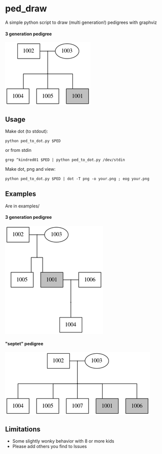 # ped_draw
A simple python script to draw (multi generation!) pedigrees with graphviz

#### 3 generation pedigree
![quintet.png](examples/images/quintet.png "quintet.png")

## Usage
Make dot (to stdout):
```
python ped_to_dot.py $PED
```
or from stdin

```
grep ^kindred01 $PED | python ped_to_dot.py /dev/stdin
```

Make dot, png and view:
```
python ped_to_dot.py $PED | dot -T png -o your.png ; eog your.png
```

## Examples
Are in examples/

#### 3 generation pedigree
![3gen.png](examples/images/3gen.png "3gen.png")

#### "septet" pedigree
![septet.png](examples/images/septet.png "septet.png")

## Limitations
- Some slightly wonky behavior with 8 or more kids
- Please add others you find to Issues
